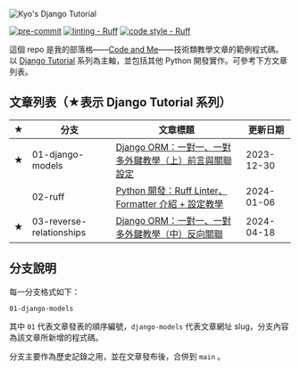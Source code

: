 ![Kyo's Django Tutorial](https://i.imgur.com/D4mTT4l.png)

[![pre-commit](https://img.shields.io/badge/pre--commit-enabled-blue?labelColor=444&logo=pre-commit)](https://github.com/pre-commit/pre-commit)
[![linting - Ruff](https://img.shields.io/endpoint?url=https://raw.githubusercontent.com/astral-sh/ruff/main/assets/badge/v2.json)](https://github.com/astral-sh/ruff)
[![code style - Ruff](https://img.shields.io/endpoint?url=https://raw.githubusercontent.com/astral-sh/ruff/main/assets/badge/format.json?labelColor=444)](https://github.com/astral-sh/ruff)

這個 repo 是我的部落格——[Code and Me](https://blog.kyomind.tw/)——技術類教學文章的範例程式碼。以 [Django Tutorial](https://blog.kyomind.tw/tags/Django-Tutorial/) 系列為主軸，並包括其他 Python 開發實作。可參考下方文章列表。

## 文章列表（★表示 Django Tutorial 系列）

| ★   | 分支                     | 文章標題                                                                                           | 更新日期   |
| --- | ------------------------ | -------------------------------------------------------------------------------------------------- | ---------- |
| ★   | 01-django-models         | [Django ORM：一對一、一對多外鍵教學（上）前言與關聯設定](https://blog.kyomind.tw/django-models/)   | 2023-12-30 |
|     | 02-ruff                  | [Python 開發：Ruff Linter、Formatter 介紹 + 設定教學](https://blog.kyomind.tw/ruff/)               | 2024-01-06 |
| ★   | 03-reverse-relationships | [Django ORM：一對一、一對多外鍵教學（中）反向關聯](https://blog.kyomind.tw/reverse-relationships/) | 2024-04-18 |

## 分支說明

每一分支格式如下：

```
01-django-models
```

其中 `01` 代表文章發表的順序編號，`django-models` 代表文章網址 slug，分支內容為該文章所新增的程式碼。

分支主要作為歷史記錄之用，並在文章發布後，合併到 `main` 。
